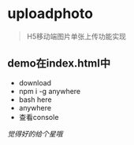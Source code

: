 # uploadphoto
> H5移动端图片单张上传功能实现
## demo在index.html中 
- download 
- npm i -g anywhere 
- bash here 
- anywhere 
- 查看console

*觉得好的给个星哦* 
